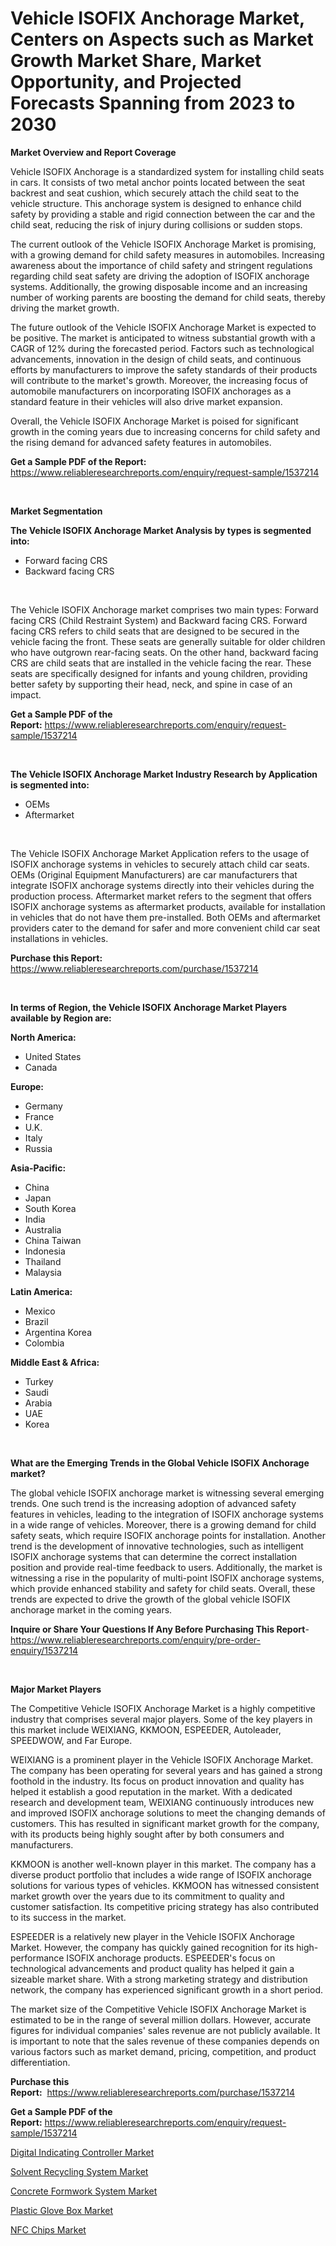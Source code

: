 <p><h1>Vehicle ISOFIX Anchorage Market, Centers on Aspects such as Market Growth Market Share, Market Opportunity, and Projected Forecasts Spanning from 2023 to 2030</h1></p><p><strong>Market Overview and Report Coverage</strong></p>
<p><p>Vehicle ISOFIX Anchorage is a standardized system for installing child seats in cars. It consists of two metal anchor points located between the seat backrest and seat cushion, which securely attach the child seat to the vehicle structure. This anchorage system is designed to enhance child safety by providing a stable and rigid connection between the car and the child seat, reducing the risk of injury during collisions or sudden stops.</p><p>The current outlook of the Vehicle ISOFIX Anchorage Market is promising, with a growing demand for child safety measures in automobiles. Increasing awareness about the importance of child safety and stringent regulations regarding child seat safety are driving the adoption of ISOFIX anchorage systems. Additionally, the growing disposable income and an increasing number of working parents are boosting the demand for child seats, thereby driving the market growth.</p><p>The future outlook of the Vehicle ISOFIX Anchorage Market is expected to be positive. The market is anticipated to witness substantial growth with a CAGR of 12% during the forecasted period. Factors such as technological advancements, innovation in the design of child seats, and continuous efforts by manufacturers to improve the safety standards of their products will contribute to the market's growth. Moreover, the increasing focus of automobile manufacturers on incorporating ISOFIX anchorages as a standard feature in their vehicles will also drive market expansion.</p><p>Overall, the Vehicle ISOFIX Anchorage Market is poised for significant growth in the coming years due to increasing concerns for child safety and the rising demand for advanced safety features in automobiles.</p></p>
<p><strong>Get a Sample PDF of the Report:</strong> <a href="https://www.reliableresearchreports.com/enquiry/request-sample/1537214">https://www.reliableresearchreports.com/enquiry/request-sample/1537214</a></p>
<p>&nbsp;</p>
<p><strong>Market Segmentation</strong></p>
<p><strong>The Vehicle ISOFIX Anchorage Market Analysis by types is segmented into:</strong></p>
<p><ul><li>Forward facing CRS</li><li>Backward facing CRS</li></ul></p>
<p>&nbsp;</p>
<p><p>The Vehicle ISOFIX Anchorage market comprises two main types: Forward facing CRS (Child Restraint System) and Backward facing CRS. Forward facing CRS refers to child seats that are designed to be secured in the vehicle facing the front. These seats are generally suitable for older children who have outgrown rear-facing seats. On the other hand, backward facing CRS are child seats that are installed in the vehicle facing the rear. These seats are specifically designed for infants and young children, providing better safety by supporting their head, neck, and spine in case of an impact.</p></p>
<p><strong>Get a Sample PDF of the Report:</strong>&nbsp;<a href="https://www.reliableresearchreports.com/enquiry/request-sample/1537214">https://www.reliableresearchreports.com/enquiry/request-sample/1537214</a></p>
<p>&nbsp;</p>
<p><strong>The Vehicle ISOFIX Anchorage Market Industry Research by Application is segmented into:</strong></p>
<p><ul><li>OEMs</li><li>Aftermarket</li></ul></p>
<p>&nbsp;</p>
<p><p>The Vehicle ISOFIX Anchorage Market Application refers to the usage of ISOFIX anchorage systems in vehicles to securely attach child car seats. OEMs (Original Equipment Manufacturers) are car manufacturers that integrate ISOFIX anchorage systems directly into their vehicles during the production process. Aftermarket market refers to the segment that offers ISOFIX anchorage systems as aftermarket products, available for installation in vehicles that do not have them pre-installed. Both OEMs and aftermarket providers cater to the demand for safer and more convenient child car seat installations in vehicles.</p></p>
<p><strong>Purchase this Report:</strong>&nbsp; <a href="https://www.reliableresearchreports.com/purchase/1537214">https://www.reliableresearchreports.com/purchase/1537214</a></p>
<p>&nbsp;</p>
<p><strong>In terms of Region, the Vehicle ISOFIX Anchorage Market Players available by Region are:</strong></p>
<p>
    <p> <strong> North America: </strong>
        <ul>
            <li>United States</li>
            <li>Canada</li>
        </ul>
        </p> 
    <p> <strong> Europe: </strong>
        <ul>
            <li>Germany</li>
            <li>France</li>
            <li>U.K.</li>
            <li>Italy</li>
            <li>Russia</li>
        </ul>
        </p> 
    <p> <strong> Asia-Pacific: </strong>
        <ul>
            <li>China</li>
            <li>Japan</li>
            <li>South Korea</li>
            <li>India</li>
            <li>Australia</li>
            <li>China Taiwan</li>
            <li>Indonesia</li>
            <li>Thailand</li>
            <li>Malaysia</li>
        </ul>
        </p> 
    <p> <strong> Latin America: </strong>
        <ul>
            <li>Mexico</li>
            <li>Brazil</li>
            <li>Argentina Korea</li>
            <li>Colombia</li>
        </ul>
        </p> 
    <p> <strong> Middle East & Africa: </strong>
        <ul>
            <li>Turkey</li>
            <li>Saudi</li>
            <li>Arabia</li>
            <li>UAE</li>
            <li>Korea</li>
        </ul>
    </p>
    </p>
<p>&nbsp;</p>
<p><strong>What are the Emerging Trends in the Global Vehicle ISOFIX Anchorage market?</strong></p>
<p><p>The global vehicle ISOFIX anchorage market is witnessing several emerging trends. One such trend is the increasing adoption of advanced safety features in vehicles, leading to the integration of ISOFIX anchorage systems in a wide range of vehicles. Moreover, there is a growing demand for child safety seats, which require ISOFIX anchorage points for installation. Another trend is the development of innovative technologies, such as intelligent ISOFIX anchorage systems that can determine the correct installation position and provide real-time feedback to users. Additionally, the market is witnessing a rise in the popularity of multi-point ISOFIX anchorage systems, which provide enhanced stability and safety for child seats. Overall, these trends are expected to drive the growth of the global vehicle ISOFIX anchorage market in the coming years.</p></p>
<p><strong>Inquire or Share Your Questions If Any Before Purchasing This Report</strong>- <a href="https://www.reliableresearchreports.com/enquiry/pre-order-enquiry/1537214">https://www.reliableresearchreports.com/enquiry/pre-order-enquiry/1537214</a></p>
<p>&nbsp;</p>
<p><strong>Major Market Players</strong></p>
<p><p>The Competitive Vehicle ISOFIX Anchorage Market is a highly competitive industry that comprises several major players. Some of the key players in this market include WEIXIANG, KKMOON, ESPEEDER, Autoleader, SPEEDWOW, and Far Europe.</p><p>WEIXIANG is a prominent player in the Vehicle ISOFIX Anchorage Market. The company has been operating for several years and has gained a strong foothold in the industry. Its focus on product innovation and quality has helped it establish a good reputation in the market. With a dedicated research and development team, WEIXIANG continuously introduces new and improved ISOFIX anchorage solutions to meet the changing demands of customers. This has resulted in significant market growth for the company, with its products being highly sought after by both consumers and manufacturers. </p><p>KKMOON is another well-known player in this market. The company has a diverse product portfolio that includes a wide range of ISOFIX anchorage solutions for various types of vehicles. KKMOON has witnessed consistent market growth over the years due to its commitment to quality and customer satisfaction. Its competitive pricing strategy has also contributed to its success in the market. </p><p>ESPEEDER is a relatively new player in the Vehicle ISOFIX Anchorage Market. However, the company has quickly gained recognition for its high-performance ISOFIX anchorage products. ESPEEDER's focus on technological advancements and product quality has helped it gain a sizeable market share. With a strong marketing strategy and distribution network, the company has experienced significant growth in a short period.</p><p>The market size of the Competitive Vehicle ISOFIX Anchorage Market is estimated to be in the range of several million dollars. However, accurate figures for individual companies' sales revenue are not publicly available. It is important to note that the sales revenue of these companies depends on various factors such as market demand, pricing, competition, and product differentiation.</p></p>
<p><strong>Purchase this Report:</strong>&nbsp;&nbsp;<a href="https://www.reliableresearchreports.com/purchase/1537214">https://www.reliableresearchreports.com/purchase/1537214</a></p>
<p></p>
<p><strong>Get a Sample PDF of the Report:</strong>&nbsp;<a href="https://www.reliableresearchreports.com/enquiry/request-sample/1537214">https://www.reliableresearchreports.com/enquiry/request-sample/1537214</a></p>
<p><p><a href="https://www.linkedin.com/pulse/digital-indicating-controller-market-size-share-amp-trends-h8ute/">Digital Indicating Controller Market</a></p><p><a href="https://www.linkedin.com/pulse/solvent-recycling-system-market-research-report-unlocks-qxsne/">Solvent Recycling System Market</a></p><p><a href="https://www.linkedin.com/pulse/concrete-formwork-system-market-size-growth-forecast-from-uza9e/">Concrete Formwork System Market</a></p><p><a href="https://medium.com/@charvi.reportprime/plastic-glove-box-market-trends-and-market-analysis-forecasted-for-period-2023-2030-af6019226ee9">Plastic Glove Box Market</a></p><p><a href="https://medium.com/@rahul.reportprime/nfc-chips-market-size-reveals-the-best-marketing-channels-in-global-industry-38f2935c343d">NFC Chips Market</a></p></p>
